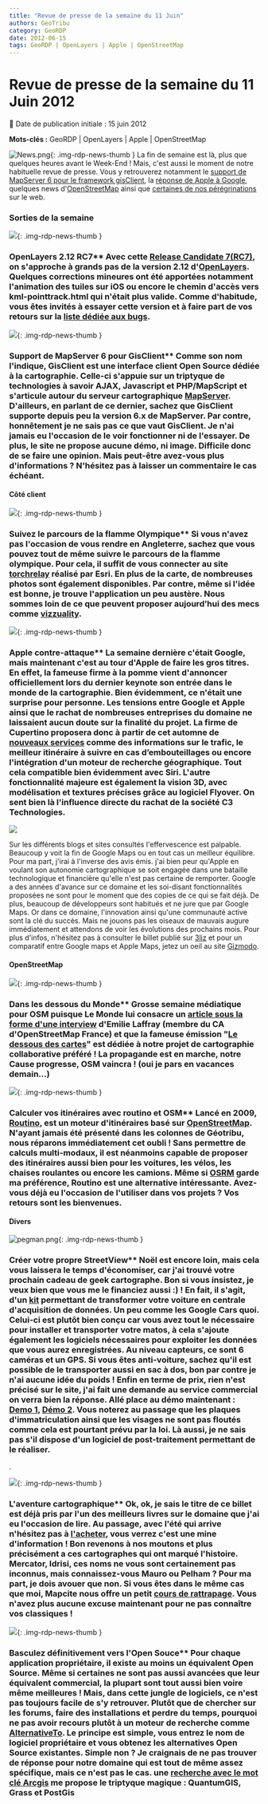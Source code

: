 ```yaml
---
title: "Revue de presse de la semaine du 11 Juin"
authors: GeoTribu
category: GeoRDP
date: 2012-06-15
tags: GeoRDP | OpenLayers | Apple | OpenStreetMap
---
```


# Revue de presse de la semaine du 11 Juin 2012


:calendar: Date de publication initiale : 15 juin 2012

**Mots-clés :** GeoRDP | OpenLayers | Apple | OpenStreetMap


![News.png](https://cdn.geotribu.fr/images/internal/icons-rdp-news/news.png){: .img-rdp-news-thumb }
La fin de semaine est là, plus que quelques heures avant le Week-End ! Mais, c'est aussi le moment de notre habituelle revue de presse. Vous y retrouverez notamment le [support de MapServer 6 pour le framework gisClient](#news12), la [réponse de Apple à Google](#news22), quelques news d'[OpenStreetMap](#osm) ainsi que [certaines de nos pérégrinations](#divers) sur le web.



### Sorties de la semaine

 ![](http://www.geotribu.net/sites/default/files/Tuto/img/Blog/OpenLayers/OpenLayers.png){: .img-rdp-news-thumb }

### OpenLayers 2.12 RC7** Avec cette [Release Candidate 7(RC7)](http://lists.osgeo.org/pipermail/openlayers-dev/2012-June/008778.html), on s'approche à grands pas de la version 2.12 d'[OpenLayers](http://openlayers.org/). Quelques corrections mineures ont été apportées notamment l'animation des tuiles sur iOS ou encore le chemin d'accès vers kml-pointtrack.html qui n'était plus valide. Comme d'habitude, vous êtes invités à essayer cette version et à faire part de vos retours sur la [liste dédiée aux bugs](https://github.com/openlayers/openlayers/issues).



 ![](https://cdn.geotribu.fr/images/internal/icons-rdp-news/world.png){: .img-rdp-news-thumb }

### Support de MapServer 6 pour GisClient** Comme son nom l'indique, GisClient est une interface client Open Source dédiée à la cartographie. Celle-ci s'appuie sur un triptyque de technologies à savoir AJAX, Javascript et PHP/MapScript et s'articule autour du serveur cartographique [MapServer](http://mapserver.org/). D'ailleurs, en parlant de ce dernier, sachez que GisClient supporte depuis peu la version 6.x de MapServer. Par contre, honnêtement je ne sais pas ce que vaut GisClient. Je n'ai jamais eu l'occasion de le voir fonctionner ni de l'essayer. De plus, le site ne propose aucune démo, ni image. Difficile donc de se faire une opinion. Mais peut-être avez-vous plus d'informations ? N'hésitez pas à laisser un commentaire le cas échéant.



#### Côté client

 ![](https://cdn.geotribu.fr/images/internal/icons-rdp-news/world.png){: .img-rdp-news-thumb }

### Suivez le parcours de la flamme Olympique** Si vous n'avez pas l'occasion de vous rendre en Angleterre, sachez que vous pouvez tout de même suivre le parcours de la flamme olympique. Pour cela, il suffit de vous connecter au site [torchrelay](http://storymaps.esri.com/stories/torchrelay/) réalisé par Esri. En plus de la carte, de nombreuses photos sont également disponibles. Par contre, même si l'idée est bonne, je trouve l'application un peu austère. Nous sommes loin de ce que peuvent proposer aujourd’hui des mecs comme [vizzuality](http://vizzuality.com/).



 ![](http://www.geotribu.net/sites/default/files/Tuto/img/Blog/apple.png){: .img-rdp-news-thumb }

### Apple contre-attaque** La semaine dernière c'était Google, mais maintenant c'est au tour d'Apple de faire les gros titres. En effet, la fameuse firme à la pomme vient d'annoncer officiellement lors du dernier keynote son entrée dans le monde de la cartographie. Bien évidemment, ce n'était une surprise pour personne. Les tensions entre Google et Apple ainsi que le rachat de nombreuses entreprises du domaine ne laissaient aucun doute sur la finalité du projet. La firme de Cupertino proposera donc à partir de cet automne de [nouveaux services](http://www.apple.com/ios/ios6/maps/) comme des informations sur le trafic, le meilleur itinéraire à suivre en cas d’embouteillages ou encore l'intégration d'un moteur de recherche géographique. Tout cela compatible bien évidemment avec Siri. L'autre fonctionnalité majeure est également la vision 3D, avec modélisation et textures précises grâce au logiciel Flyover. On sent bien là l'influence directe du rachat de la société C3 Technologies.

 [![](http://images.apple.com/ios/ios6/maps/images/flyover.jpg)](http://www.apple.com/ios/ios6/maps/)

 Sur les différents blogs et sites consultés l'effervescence est palpable. Beaucoup y voit la fin de Google Maps ou en tout cas un meilleur équilibre. Pour ma part, j'irai à l'inverse des avis émis. j'ai bien peur qu'Apple en voulant son autonomie cartographique se soit engagée dans une bataille technologique et financière qu'elle n'est pas certaine de remporter. Google a des années d'avance sur ce domaine et les soi-disant fonctionnalités proposées ne sont pour le moment que des copies de ce qui se fait déjà. De plus, beaucoup de développeurs sont habitués et ne jure que par Google Maps. Or dans ce domaine, l'innovation ainsi qu'une communauté active sont la clé du succès. Mais ne jouons pas les oiseaux de mauvais augure immédiatement et attendons de voir les évolutions des prochains mois. Pour plus d'infos, n'hésitez pas à consulter le billet publié sur [3liz](http://www.3liz.com/blog/rldhont/index.php?post/2012/06/12/Et-Apple-utilisa-TomTom-et-non-OSM) et pour un comparatif entre Google maps et Apple Maps, jetez un oeil au site [Gizmodo](http://gizmodo.com/5918176/google-maps-vs-apple-maps-a-side+by+side-comparison).



#### OpenStreetMap

 ![](http://geotribu.net/sites/default/files/Tuto/img/Blog/OSM/200px-Openstreetmap_logo.svg_.png){: .img-rdp-news-thumb }

### Dans les dessous du Monde** Grosse semaine médiatique pour OSM puisque Le Monde lui consacre un [article sous la forme d'une interview](http://www.lemonde.fr/technologies/article/2012/06/12/openstreetmap-est-un-projet-comparable-a-wikipedia_1717185_651865.html) d'Emilie Laffray (membre du CA d'OpenStreetMap France) et que la fameuse émission "[Le dessous des cartes](http://ddc.arte.tv/emission/cartographie-2-0)" est dédiée à notre projet de cartographie collaborative préféré ! La propagande est en marche, notre Cause progresse, OSM vaincra ! (oui je pars en vacances demain...)



 ![](http://geotribu.net/sites/default/files/Tuto/img/Blog/OSM/200px-Openstreetmap_logo.svg_.png){: .img-rdp-news-thumb }

### Calculer vos itinéraires avec routino et OSM** Lancé en 2009, [Routino](http://www.routino.org/software/), est un moteur d'itinéraires basé sur [OpenStreetMap](http://www.openstreetmap.org/). N'ayant jamais été présenté dans les colonnes de Géotribu, nous réparons immédiatement cet oubli ! Sans permettre de calculs multi-modaux, il est néanmoins capable de proposer des itinéraires aussi bien pour les voitures, les vélos, les chaises roulantes ou encore les camions. Même si [OSRM](http://project-osrm.org/) garde ma préférence, Routino est une alternative intéressante. Avez-vous déjà eu l'occasion de l'utiliser dans vos projets ? Vos retours sont les bienvenues.



#### Divers

 ![pegman.png](http://geotribu.net/sites/default/files/Tuto/img/Blog/pegman.png){: .img-rdp-news-thumb }

### Créer votre propre StreetView** Noël est encore loin, mais cela vous laissera le temps d'économiser, car j'ai trouvé votre prochain cadeau de geek cartographe. Bon si vous insistez, je veux bien que vous me le financiez aussi :) ! En fait, il s'agit, d'un [kit](http://www.diy-streetview.com/) permettant de transformer votre voiture en centrale d'acquisition de données. Un peu comme les Google Cars quoi. Celui-ci est plutôt bien conçu car vous avez tout le nécessaire pour installer et transporter votre matos, à cela s'ajoute également les logiciels nécessaires pour exploiter les données que vous aurez enregistrées. Au niveau capteurs, ce sont 6 caméras et un GPS. Si vous êtes anti-voiture, sachez qu'il est possible de le transporter aussi en sac à dos, bon par contre je n'ai aucune idée du poids ! Enfin en terme de prix, rien n'est précisé sur le site, j'ai fait une demande au service commercial on verra bien la réponse. Allé place au démo maintenant : [Demo 1](http://www.diy-streetview.com/google-player/), [Démo 2](http://www.diy-streetview.com/google-player/index-test.html?sv=test-000587&heading=7&pitch=-41&zoom=0.99). Vous noterez au passage que les plaques d'immatriculation ainsi que les visages ne sont pas floutés comme cela est pourtant prévu par la loi. Là aussi, je ne sais pas s'il dispose d'un logiciel de post-traitement permettant de le réaliser.  
.

 ![](https://cdn.geotribu.fr/images/internal/icons-rdp-news/world.png){: .img-rdp-news-thumb }

### L'aventure cartographique** Ok, ok, je sais le titre de ce billet est déjà pris par l'un des meilleurs livres sur le domaine que j'ai eu l'occasion de lire. Au passage, avec l'été qui arrive n'hésitez pas à [l'acheter](http://www.amazon.fr/Laventure-cartographique-Jean-Lefort/dp/2842450698), vous verrez c'est une mine d'information ! Bon revenons à nos moutons et plus précisément a ces cartographes qui ont marqué l'histoire. Mercator, Idrisi, ces noms ne vous sont certainement pas inconnus, mais connaissez-vous Mauro ou Pelham ? Pour ma part, je dois avouer que non. Si vous êtes dans le même cas que moi, Mapcite nous offre un petit [cours de rattrapage](http://www.mapcite.com/blog/blog/2012/june/notable-cartographers-and-their-maps.aspx). Vous n'avez plus aucune excuse maintenant pour ne pas connaître vos classiques !



 ![](https://cdn.geotribu.fr/images/internal/icons-rdp-news/world.png){: .img-rdp-news-thumb }

### Basculez définitivement vers l'Open Souce** Pour chaque application propriétaire, il existe au moins un équivalent Open Source. Même si certaines ne sont pas aussi avancées que leur équivalent commercial, la plupart sont tout aussi bien voire même meilleures ! Mais, dans cette jungle de logiciels, ce n'est pas toujours facile de s'y retrouver. Plutôt que de chercher sur les forums, faire des installations et perdre du temps, pourquoi ne pas avoir recours plutôt à un moteur de recherche comme [AlternativeTo](http://alternativeto.net/). Le principe est simple, vous entrez le nom de logiciel propriétaire et vous obtenez les alternatives Open Source existantes. Simple non ? Je craignais de ne pas trouver de réponse pour notre domaine qui est tout de même assez spécifique, mais ce n'est pas le cas. une [recherche avec le mot clé Arcgis](http://alternativeto.net/software/arcgisdesktop/) me propose le triptyque magique : QuantumGIS, Grass et PostGis
